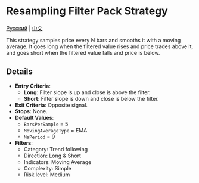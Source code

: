 # Resampling Filter Pack Strategy
[Русский](README_ru.md) | [中文](README_cn.md)

This strategy samples price every N bars and smooths it with a moving average. It goes long when the filtered value rises and price trades above it, and goes short when the filtered value falls and price is below.

## Details
- **Entry Criteria**:
  - **Long**: Filter slope is up and close is above the filter.
  - **Short**: Filter slope is down and close is below the filter.
- **Exit Criteria**: Opposite signal.
- **Stops**: None.
- **Default Values**:
  - `BarsPerSample` = 5
  - `MovingAverageType` = EMA
  - `MaPeriod` = 9
- **Filters**:
  - Category: Trend following
  - Direction: Long & Short
  - Indicators: Moving Average
  - Complexity: Simple
  - Risk level: Medium
